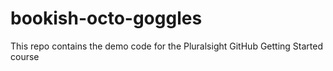 # bookish-octo-goggles
This repo contains the demo code for the Pluralsight GitHub Getting Started course

